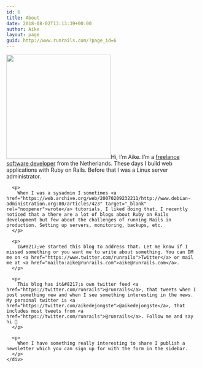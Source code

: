 ```yaml
---
id: 6
title: About
date: 2018-08-02T13:13:39+00:00
author: Aike
layout: page
guid: http://www.runrails.com/?page_id=6
---
```

<div id="main" role="main">
  <article class="entry"> 
  
  <div class="entry-wrapper">
    <div class="entry-content">
      <p>
        <img class="alignright size-full wp-image-145" src="http://www.runrails.com/wp-content/uploads/2018/09/aike-zw-small.png" alt="" width="272" height="272" srcset="https://www.runrails.com/wp-content/uploads/2018/09/aike-zw-small.png 272w, https://www.runrails.com/wp-content/uploads/2018/09/aike-zw-small-150x150.png 150w" sizes="(max-width: 272px) 85vw, 272px" />Hi, I’m Aike. I’m a <a href="https://www.aikesadvies.nl" target="_blank" rel="noopener">freelance software developer</a> from the Netherlands. These days I build web applications with Ruby on Rails. Before that I was a Linux server administrator.
      </p>
      
      <p>
        When I was a sysadmin I sometimes <a href="https://web.archive.org/web/20070209232211/http://www.debian-administration.org:80/articles/423" target="_blank" rel="noopener">wrote</a> tutorials, I liked doing that. I recently noticed that a there are a lot of blogs about Ruby on Rails development but few about the challenges of running Rails in production. Setting up servers, monitoring, backups, etc.
      </p>
      
      <p>
        I&#8217;ve started this blog to address that. Let me know if I missed something or you want me to write about something. You can DM me on <a href="https://www.twitter.com/runrails">Twitter</a> or mail me at <a href="mailto:aike@runrails.com">aike@runrails.com</a>.
      </p>
      
      <p>
        This blog has it&#8217;s own twitter feed <a href="https://twitter.com/runrails">@runrails</a>, that tweets when I post something new and when I see something interesting in the news. My personal twitter is <a href="https://twitter.com/aikedejongste">@aikedejongste</a>, that includes most tweets from <a href="https://twitter.com/runrails">@runrails</a>. Follow me and say hi 🙂
      </p>
      
      <p>
        When I have something really interesting to share I publish a newsletter which you can sign up for with the form in the sidebar.
      </p>
    </div>
  </div></article>
</div>

<div class="footer-wrapper muted-centered">
  <p>
    &nbsp;
  </p>
</div>